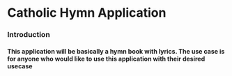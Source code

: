 # Catholic Hymn Application
### Introduction
#### This application will be basically a hymn book with lyrics. The use case is for anyone who would like to use this application with their desired usecase
